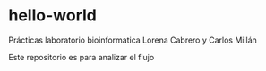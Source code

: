 # hello-world
Prácticas laboratorio bioinformatica Lorena Cabrero y Carlos Millán

Este repositorio es para analizar el flujo
